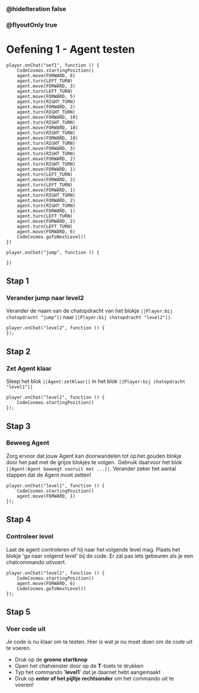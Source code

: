 ### @hideIteration false
### @flyoutOnly true
# Oefening 1 - Agent testen
```blocks
player.onChat("oef1", function () {
    CodeCosmos.startingPosition()
    agent.move(FORWARD, 6)
    agent.turn(LEFT_TURN)
    agent.move(FORWARD, 3)
    agent.turn(LEFT_TURN)
    agent.move(FORWARD, 5)
    agent.turn(RIGHT_TURN)
    agent.move(FORWARD, 2)
    agent.turn(RIGHT_TURN)
    agent.move(FORWARD, 10)
    agent.turn(RIGHT_TURN)
    agent.move(FORWARD, 10)
    agent.turn(RIGHT_TURN)
    agent.move(FORWARD, 10)
    agent.turn(RIGHT_TURN)
    agent.move(FORWARD, 3)
    agent.turn(RIGHT_TURN)
    agent.move(FORWARD, 2)
    agent.turn(RIGHT_TURN)
    agent.move(FORWARD, 1)
    agent.turn(LEFT_TURN)
    agent.move(FORWARD, 2)
    agent.turn(LEFT_TURN)
    agent.move(FORWARD, 1)
    agent.turn(RIGHT_TURN)
    agent.move(FORWARD, 2)
    agent.turn(RIGHT_TURN)
    agent.move(FORWARD, 1)
    agent.turn(LEFT_TURN)
    agent.move(FORWARD, 2)
    agent.turn(LEFT_TURN)
    agent.move(FORWARD, 6)
    CodeCosmos.goToNextLevel()
})
```

```template
player.onChat("jump", function () {

})
```

## Stap 1
### Verander jump naar level2
Verander de naam van de chatopdracht van het blokje ``||Player:bij chatopdracht "jump"||`` naar ``||Player:bij chatopdracht "level2"||``.
 ``` blocks
player.onChat("level2", function () {
});
```

## Stap 2
### Zet Agent klaar
Sleep het blok ``||Agent:zetKlaar||`` in het blok ``||Player:bij chatopdracht "level1"||``
``` blocks
player.onChat("level1", function () {
    CodeCosmos.startingPosition()
});
```

## Stap 3
### Beweeg Agent
Zorg ervoor dat jouw Agent kan doorwandelen tot op het gouden blokje door het pad met de grijze blokjes te volgen. 
Gebruik daarvoor het blok ``||Agent:Agent beweegt vooruit met ...||``.
Verander zeker het aantal stappen dat de Agent moet zetten!
``` blocks
player.onChat("level1", function () {
    CodeCosmos.startingPosition()
    agent.move(FORWARD, 1)
});
```

## Stap 4
### Controleer level
Laat de agent controleren of hij naar het volgende level mag. 
Plaats het blokje 'ga naar volgend level' bij de code. 
Er zal pas iets gebeuren als je een chatcommando uitvoert. 
``` blocks
player.onChat("level1", function () {
    CodeCosmos.startingPosition()
    agent.move(FORWARD, 6)
    CodeCosmos.goToNextLevel()
});
```

## Stap 5
### Voer code uit
Je code is nu klaar om te testen. Hier is wat je nu moet doen om de code uit te voeren.
- Druk op de **groene startknop**
- Open het chatvenster door op de **T**-toets te drukken
- Typ het commando '**level1**' dat je daarnet hebt aangemaakt
- Druk op **enter of het pijltje rechtsonder** om het commando uit te voeren!